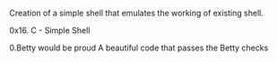 Creation of a simple shell that emulates the working of existing shell.

0x16. C - Simple Shell

0.Betty would be proud
A beautiful code that passes the Betty checks
